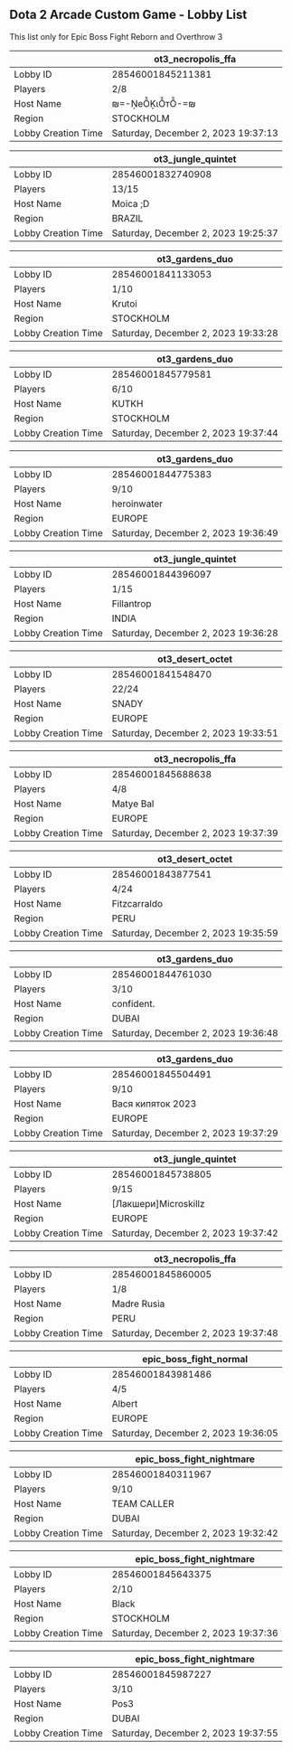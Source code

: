 ## Dota 2 Arcade Custom Game - Lobby List

This list only for Epic Boss Fight Reborn and Overthrow 3

|  | ot3_necropolis_ffa |
| ------ | ------ |
| Lobby ID | 28546001845211381 |
| Players | 2/8 |
| Host Name | ₪=-ŅeỖĶιỖтỖ-=₪ |
| Region | STOCKHOLM |
| Lobby Creation Time | Saturday, December 2, 2023 19:37:13 |


|  | ot3_jungle_quintet |
| ------ | ------ |
| Lobby ID | 28546001832740908 |
| Players | 13/15 |
| Host Name | Moica ;D |
| Region | BRAZIL |
| Lobby Creation Time | Saturday, December 2, 2023 19:25:37 |


|  | ot3_gardens_duo |
| ------ | ------ |
| Lobby ID | 28546001841133053 |
| Players | 1/10 |
| Host Name | Krutoi |
| Region | STOCKHOLM |
| Lobby Creation Time | Saturday, December 2, 2023 19:33:28 |


|  | ot3_gardens_duo |
| ------ | ------ |
| Lobby ID | 28546001845779581 |
| Players | 6/10 |
| Host Name | KUTKH |
| Region | STOCKHOLM |
| Lobby Creation Time | Saturday, December 2, 2023 19:37:44 |


|  | ot3_gardens_duo |
| ------ | ------ |
| Lobby ID | 28546001844775383 |
| Players | 9/10 |
| Host Name | heroinwater |
| Region | EUROPE |
| Lobby Creation Time | Saturday, December 2, 2023 19:36:49 |


|  | ot3_jungle_quintet |
| ------ | ------ |
| Lobby ID | 28546001844396097 |
| Players | 1/15 |
| Host Name | Fillantrop |
| Region | INDIA |
| Lobby Creation Time | Saturday, December 2, 2023 19:36:28 |


|  | ot3_desert_octet |
| ------ | ------ |
| Lobby ID | 28546001841548470 |
| Players | 22/24 |
| Host Name | SNADY |
| Region | EUROPE |
| Lobby Creation Time | Saturday, December 2, 2023 19:33:51 |


|  | ot3_necropolis_ffa |
| ------ | ------ |
| Lobby ID | 28546001845688638 |
| Players | 4/8 |
| Host Name | Matye Bal |
| Region | EUROPE |
| Lobby Creation Time | Saturday, December 2, 2023 19:37:39 |


|  | ot3_desert_octet |
| ------ | ------ |
| Lobby ID | 28546001843877541 |
| Players | 4/24 |
| Host Name | Fitzcarraldo |
| Region | PERU |
| Lobby Creation Time | Saturday, December 2, 2023 19:35:59 |


|  | ot3_gardens_duo |
| ------ | ------ |
| Lobby ID | 28546001844761030 |
| Players | 3/10 |
| Host Name | confident. |
| Region | DUBAI |
| Lobby Creation Time | Saturday, December 2, 2023 19:36:48 |


|  | ot3_gardens_duo |
| ------ | ------ |
| Lobby ID | 28546001845504491 |
| Players | 9/10 |
| Host Name | Вася кипяток 2023 |
| Region | EUROPE |
| Lobby Creation Time | Saturday, December 2, 2023 19:37:29 |


|  | ot3_jungle_quintet |
| ------ | ------ |
| Lobby ID | 28546001845738805 |
| Players | 9/15 |
| Host Name | [Лакшeри]Microskillz |
| Region | EUROPE |
| Lobby Creation Time | Saturday, December 2, 2023 19:37:42 |


|  | ot3_necropolis_ffa |
| ------ | ------ |
| Lobby ID | 28546001845860005 |
| Players | 1/8 |
| Host Name | Madre Rusia |
| Region | PERU |
| Lobby Creation Time | Saturday, December 2, 2023 19:37:48 |


|  | epic_boss_fight_normal |
| ------ | ------ |
| Lobby ID | 28546001843981486 |
| Players | 4/5 |
| Host Name | Albert |
| Region | EUROPE |
| Lobby Creation Time | Saturday, December 2, 2023 19:36:05 |


|  | epic_boss_fight_nightmare |
| ------ | ------ |
| Lobby ID | 28546001840311967 |
| Players | 9/10 |
| Host Name | TEAM CALLER |
| Region | DUBAI |
| Lobby Creation Time | Saturday, December 2, 2023 19:32:42 |


|  | epic_boss_fight_nightmare |
| ------ | ------ |
| Lobby ID | 28546001845643375 |
| Players | 2/10 |
| Host Name | Black |
| Region | STOCKHOLM |
| Lobby Creation Time | Saturday, December 2, 2023 19:37:36 |


|  | epic_boss_fight_nightmare |
| ------ | ------ |
| Lobby ID | 28546001845987227 |
| Players | 3/10 |
| Host Name | Pos3 |
| Region | DUBAI |
| Lobby Creation Time | Saturday, December 2, 2023 19:37:55 |


